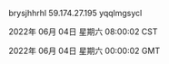 brysjhhrhl 59.174.27.195 yqqlmgsycl

2022年 06月 04日 星期六 08:00:02 CST

2022年 06月 04日 星期六 00:00:02 GMT
